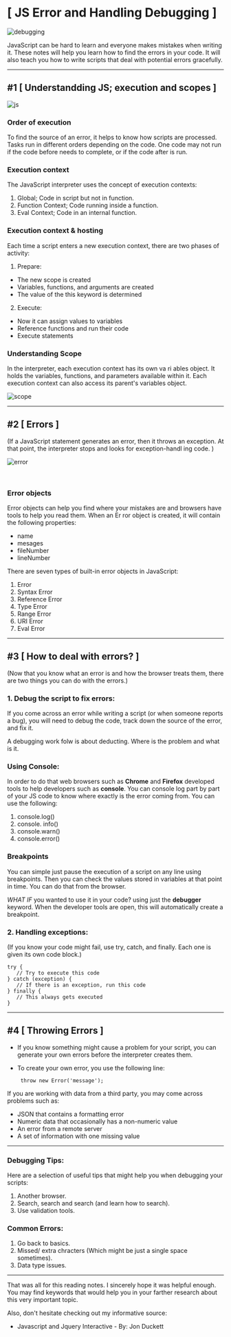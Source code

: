 # **[  JS Error and Handling Debugging ]**

![debugging](https://cdn.dribbble.com/users/410036/screenshots/3257787/dribbble-glitch.gif)

JavaScript can be hard to learn and everyone makes mistakes when writing it. These notes will help you learn how to find the errors in your code. It will also teach you how to write scripts that deal with potential errors gracefully. 

<hr>

## **#1 [ Understandding JS; execution and scopes ]**

![js](https://miro.medium.com/max/3840/1*820daPdIGJQYgy_wE2QWWg.jpeg)

### **Order of execution**
To find the source of an error, it helps to know how scripts are processed. 
Tasks run in different orders depending on the code. One code may not run if the code before needs to complete, or if the code after is run.


### **Execution context**
The JavaScript interpreter uses the concept of execution contexts:
1. Global; Code in script but not in function.
2. Function Context; Code running inside a function.
3. Eval Context; Code in an internal function.


### **Execution context & hosting**

Each time a script enters a new execution context, there are two phases 
of activity:

1. Prepare:
* The new scope is created 
* Variables, functions, and arguments are created 
* The value of the this keyword is determined 

2. Execute:
* Now it can assign values to variables 
* Reference functions and run their code 
* Execute statements 

### **Understanding Scope**
In the interpreter, each execution context has its own va ri ables object. 
It holds the variables, functions, and parameters available within it. 
Each execution context can also access its parent's variables object.

![scope](https://miro.medium.com/max/3984/1*lskdwh7Th3ug538lVYUscQ.png)

<hr>

## **#2 [ Errors ]**

(If a JavaScript statement generates an error, then it throws an exception. 
At that point, the interpreter stops and looks for exception-handl ing code. )

![error](https://res.cloudinary.com/practicaldev/image/fetch/s--j1mUA5_w--/c_limit%2Cf_auto%2Cfl_progressive%2Cq_auto%2Cw_880/https://ucarecdn.com/e0a5b7b8-33ad-4304-9c1c-0253f97bf48c/)

<br>

### **Error objects**

Error objects can help you find where your mistakes are and browsers have tools to help you read them. 
When an Er ror object is created, it will contain the following properties:
* name
* mesages
* fileNumber
* lineNumber 

There are seven types of built-in error objects in JavaScript:

1. Error
2. Syntax Error
3. Reference Error
4. Type Error
5. Range Error
6. URI Error
7. Eval Error
<hr>

## **#3 [ How to deal with errors? ]**
(Now that you know what an error is and how the browser treats them, there are two things you can do with the errors.)

### **1. Debug the script to fix errors:**

If you come across an error while writing a script (or when someone reports a bug), you will need to debug the code, track down the source of the error, and fix it. 

A debugging work folw is about deducting. Where is the problem and what is it. 


### **Using Console:**

In order to do that web browsers such as **Chrome** and **Firefox** developed tools to help developers such as **console**. You can console log part by part of your JS code to know where exactly is the error coming from. You can use the following:

1. console.log()
2. console. info()
3. console.warn()
4. console.error()

### **Breakpoints**

You can simple just pause the execution of a script on any line using breakpoints. Then you can check the values stored in variables at that point in time. You can do that from the browser.

*WHAT IF* you wanted to use it in your code? using just the **debugger** keyword. When the developer tools are open, this will automatically create a breakpoint. 

### **2. Handling exceptions:**
(If you know your code might fail, use try, catch, and finally. Each one is given its own code block.)

    try { 
       // Try to execute this code 
    } catch (exception) { 
       // If there is an exception, run this code 
    } finally { 
       // This always gets executed 
    }

<hr>

## **#4 [ Throwing Errors ]**

* If you know something might cause a problem for your script, you can 
generate your own errors before the interpreter creates them.

* To create your own error, you use the following line: 

       throw new Error('message'); 

If you are working with data from a third party, you may come across problems such as: 

* JSON that contains a formatting error 
* Numeric data that occasionally has a non-numeric value 
* An error from a remote server 
* A set of information with one missing value

<hr>

### **Debugging Tips:**

Here are a selection of useful tips that might help you when debugging your scripts:

1. Another browser.
2. Search, search and search (and learn how to search).
3. Use validation tools.

### **Common Errors:**
1. Go back to basics.
2. Missed/ extra chracters (Which might be just a single space sometimes).
3. Data type issues.

<hr>

That was all for this reading notes. I sincerely hope it was helpful enough. You may find keywords that would help you in your farther research about this very important topic.

Also, don't hesitate checking out my informative source:

* Javascript and Jquery Interactive - By: Jon Duckett